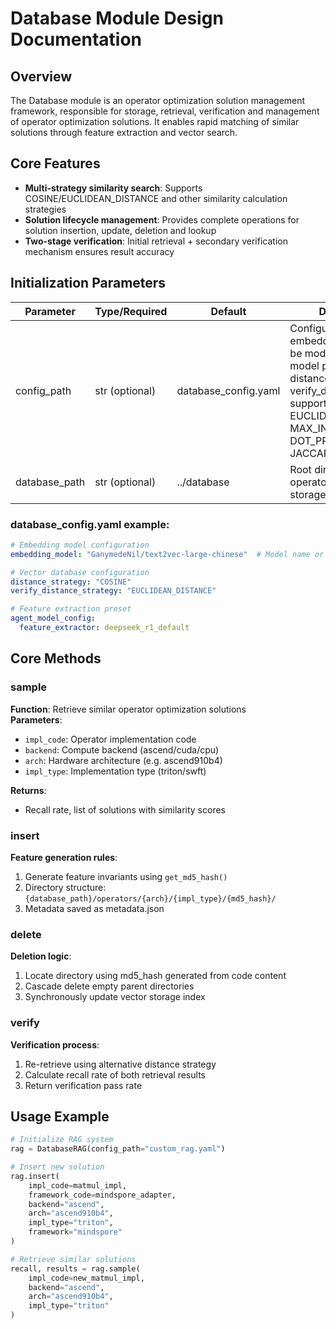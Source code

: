 # Database Module Design Documentation

## Overview
The Database module is an operator optimization solution management framework, responsible for storage, retrieval, verification and management of operator optimization solutions. It enables rapid matching of similar solutions through feature extraction and vector search.

## Core Features
- **Multi-strategy similarity search**: Supports COSINE/EUCLIDEAN_DISTANCE and other similarity calculation strategies
- **Solution lifecycle management**: Provides complete operations for solution insertion, update, deletion and lookup
- **Two-stage verification**: Initial retrieval + secondary verification mechanism ensures result accuracy

## Initialization Parameters
| Parameter | Type/Required | Default | Description |
|----------|--------------|---------|-------------|
| config_path | str (optional) | database_config.yaml | Configuration file path. embedding_model can be model name or local model path; distance_strategy and verify_distance_strategy support EUCLIDEAN_DISTANCE, MAX_INNER_PRODUCT, DOT_PRODUCT, JACCARD and COSINE |
| database_path | str (optional) | ../database | Root directory for operator solution storage |

### database_config.yaml example:
```yaml
# Embedding model configuration
embedding_model: "GanymedeNil/text2vec-large-chinese"  # Model name or local path e.g. "xxx/thirdparty/text2vec-large-chinese"

# Vector database configuration
distance_strategy: "COSINE"
verify_distance_strategy: "EUCLIDEAN_DISTANCE"

# Feature extraction preset
agent_model_config:
  feature_extractor: deepseek_r1_default
```

## Core Methods
### sample
**Function**: Retrieve similar operator optimization solutions  
**Parameters**:
- `impl_code`: Operator implementation code
- `backend`: Compute backend (ascend/cuda/cpu)
- `arch`: Hardware architecture (e.g. ascend910b4)
- `impl_type`: Implementation type (triton/swft)

**Returns**:
- Recall rate, list of solutions with similarity scores

### insert
**Feature generation rules**:
1. Generate feature invariants using `get_md5_hash()`
2. Directory structure: `{database_path}/operators/{arch}/{impl_type}/{md5_hash}/`
3. Metadata saved as metadata.json

### delete
**Deletion logic**:
1. Locate directory using md5_hash generated from code content
2. Cascade delete empty parent directories
3. Synchronously update vector storage index

### verify
**Verification process**:
1. Re-retrieve using alternative distance strategy
2. Calculate recall rate of both retrieval results
3. Return verification pass rate

## Usage Example
```python
# Initialize RAG system
rag = DatabaseRAG(config_path="custom_rag.yaml")

# Insert new solution
rag.insert(
    impl_code=matmul_impl,
    framework_code=mindspore_adapter,
    backend="ascend",
    arch="ascend910b4",
    impl_type="triton",
    framework="mindspore"
)

# Retrieve similar solutions
recall, results = rag.sample(
    impl_code=new_matmul_impl,
    backend="ascend",
    arch="ascend910b4",
    impl_type="triton"
)
```